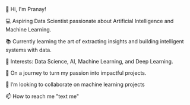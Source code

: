 👋 Hi, I'm Pranay!  

💻 Aspiring Data Scientist passionate about Artificial Intelligence and Machine Learning.  

📚 Currently learning the art of extracting insights and building intelligent systems with data.  

🌟 Interests: Data Science, AI, Machine Learning, and Deep Learning.  

🚀 On a journey to turn my passion into impactful projects.

💞️ I’m looking to collaborate on machine learning projects

📫 How to reach me "text me"

<!---
geeky07/geeky07 is a ✨ special ✨ repository because its `README.md` (this file) appears on your GitHub profile.
You can click the Preview link to take a look at your changes.
--->
